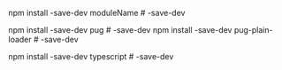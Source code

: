 npm install -save-dev moduleName # -save-dev

npm install -save-dev pug # -save-dev
npm install -save-dev pug-plain-loader # -save-dev

npm install -save-dev typescript # -save-dev